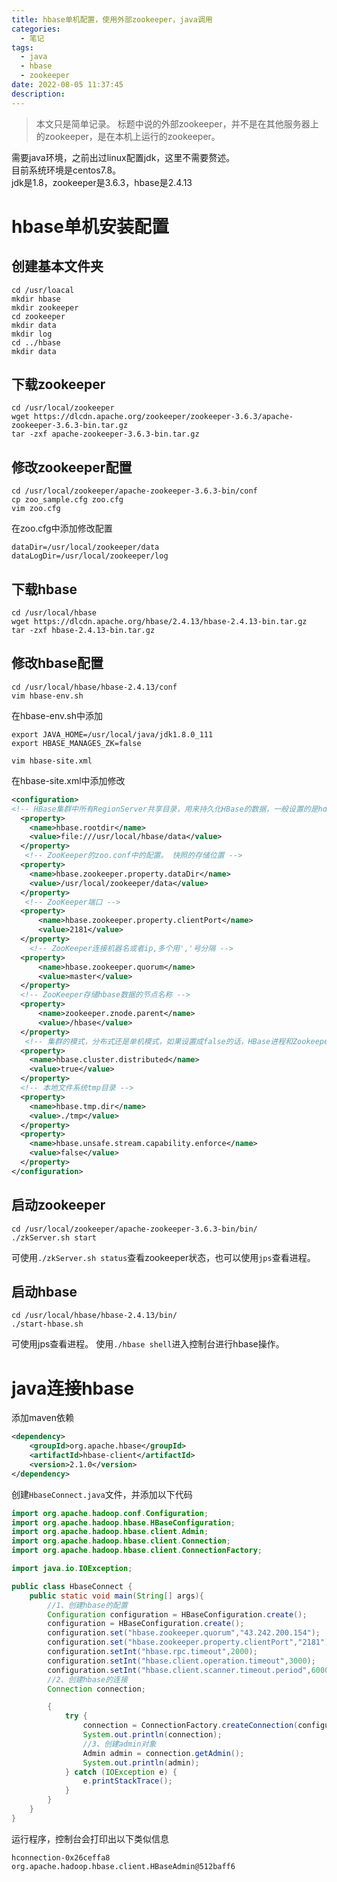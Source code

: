```yaml
---
title: hbase单机配置，使用外部zookeeper，java调用
categories:
  - 笔记
tags:
  - java
  - hbase
  - zookeeper
date: 2022-08-05 11:37:45
description:
---
```



> 本文只是简单记录。
标题中说的外部zookeeper，并不是在其他服务器上的zookeeper，是在本机上运行的zookeeper。

需要java环境，之前出过linux配置jdk，这里不需要赘述。  
目前系统环境是centos7.8。  
jdk是1.8，zookeeper是3.6.3，hbase是2.4.13

# hbase单机安装配置
## 创建基本文件夹
``` linux
cd /usr/loacal
mkdir hbase
mkdir zookeeper
cd zookeeper
mkdir data
mkdir log
cd ../hbase
mkdir data
```
## 下载zookeeper
``` linux
cd /usr/local/zookeeper
wget https://dlcdn.apache.org/zookeeper/zookeeper-3.6.3/apache-zookeeper-3.6.3-bin.tar.gz
tar -zxf apache-zookeeper-3.6.3-bin.tar.gz
```
## 修改zookeeper配置
``` linux
cd /usr/local/zookeeper/apache-zookeeper-3.6.3-bin/conf
cp zoo_sample.cfg zoo.cfg
vim zoo.cfg
```
在zoo.cfg中添加修改配置
```
dataDir=/usr/local/zookeeper/data
dataLogDir=/usr/local/zookeeper/log
```

## 下载hbase
``` linux
cd /usr/local/hbase
wget https://dlcdn.apache.org/hbase/2.4.13/hbase-2.4.13-bin.tar.gz
tar -zxf hbase-2.4.13-bin.tar.gz
```

## 修改hbase配置
``` linux
cd /usr/local/hbase/hbase-2.4.13/conf
vim hbase-env.sh
```
在hbase-env.sh中添加
```
export JAVA_HOME=/usr/local/java/jdk1.8.0_111
export HBASE_MANAGES_ZK=false
```
``` linux
vim hbase-site.xml
```
在hbase-site.xml中添加修改
``` xml
<configuration>
<!-- HBase集群中所有RegionServer共享目录，用来持久化HBase的数据，一般设置的是hdfs的文件目录，如hdfs://namenode.[example.org:9000/hbase](http://example.org:9000/hbase)  -->
  <property>
    <name>hbase.rootdir</name>
    <value>file:///usr/local/hbase/data</value>
  </property>
   <!-- ZooKeeper的zoo.conf中的配置。 快照的存储位置 -->
  <property>
    <name>hbase.zookeeper.property.dataDir</name>
    <value>/usr/local/zookeeper/data</value>
  </property>
   <!-- ZooKeeper端口 -->
  <property>
      <name>hbase.zookeeper.property.clientPort</name>
      <value>2181</value>
  </property>
    <!-- ZooKeeper连接机器名或者ip,多个用','号分隔 -->
  <property>
      <name>hbase.zookeeper.quorum</name>
      <value>master</value>
  </property>
  <!-- ZooKeeper存储hbase数据的节点名称 -->
  <property>
      <name>zookeeper.znode.parent</name>
      <value>/hbase</value>
  </property>
   <!-- 集群的模式，分布式还是单机模式，如果设置成false的话，HBase进程和Zookeeper进程在同一个JVM进程  -->
  <property>
    <name>hbase.cluster.distributed</name>
    <value>true</value>
  </property>
  <!-- 本地文件系统tmp目录 -->
  <property>
    <name>hbase.tmp.dir</name>
    <value>./tmp</value>
  </property>
  <property>
    <name>hbase.unsafe.stream.capability.enforce</name>
    <value>false</value>
  </property>
</configuration>
```

## 启动zookeeper
``` linux
cd /usr/local/zookeeper/apache-zookeeper-3.6.3-bin/bin/
./zkServer.sh start
```
可使用`./zkServer.sh status`查看zookeeper状态，也可以使用`jps`查看进程。

## 启动hbase
``` linux
cd /usr/local/hbase/hbase-2.4.13/bin/
./start-hbase.sh
```
可使用jps查看进程。
使用`./hbase shell`进入控制台进行hbase操作。

# java连接hbase
添加maven依赖
``` xml
<dependency>
    <groupId>org.apache.hbase</groupId>
    <artifactId>hbase-client</artifactId>
    <version>2.1.0</version>
</dependency>
```
创建`HbaseConnect.java`文件，并添加以下代码
``` java
import org.apache.hadoop.conf.Configuration;
import org.apache.hadoop.hbase.HBaseConfiguration;
import org.apache.hadoop.hbase.client.Admin;
import org.apache.hadoop.hbase.client.Connection;
import org.apache.hadoop.hbase.client.ConnectionFactory;

import java.io.IOException;

public class HbaseConnect {
    public static void main(String[] args){
        //1、创建hbase的配置
        Configuration configuration = HBaseConfiguration.create();
        configuration = HBaseConfiguration.create();
        configuration.set("hbase.zookeeper.quorum","43.242.200.154");
        configuration.set("hbase.zookeeper.property.clientPort","2181");
        configuration.setInt("hbase.rpc.timeout",2000);
        configuration.setInt("hbase.client.operation.timeout",3000);
        configuration.setInt("hbase.client.scanner.timeout.period",6000);
        //2、创建hbase的连接
        Connection connection;

        {
            try {
                connection = ConnectionFactory.createConnection(configuration);
                System.out.println(connection);
                //3、创建admin对象
                Admin admin = connection.getAdmin();
                System.out.println(admin);
            } catch (IOException e) {
                e.printStackTrace();
            }
        }
    }
}
```
运行程序，控制台会打印出以下类似信息
```
hconnection-0x26ceffa8
org.apache.hadoop.hbase.client.HBaseAdmin@512baff6
```
